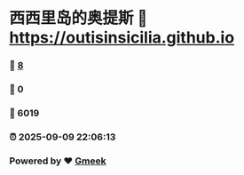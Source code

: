 # 西西里岛的奥提斯 :link: https://outisinsicilia.github.io 
### :page_facing_up: [8](https://outisinsicilia.github.io/tag.html) 
### :speech_balloon: 0 
### :hibiscus: 6019 
### :alarm_clock: 2025-09-09 22:06:13 
### Powered by :heart: [Gmeek](https://github.com/Meekdai/Gmeek)

